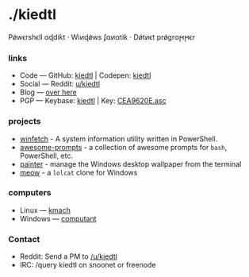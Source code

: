 <link rel="stylesheet" href="https://use.fontawesome.com/releases/v5.8.2/css/all.css" integrity="sha384-oS3vJWv+0UjzBfQzYUhtDYW+Pj2yciDJxpsK1OYPAYjqT085Qq/1cq5FLXAZQ7Ay" crossorigin="anonymous"><link href="https://fonts.googleapis.com/css?family=Lobster%7CDroid%20Sans" rel="stylesheet">

# ./kiedtl

P&#x1FF;w&#x3F5;rsh&#x3F5;ll &#x3B1;&#x256;di&#x199;t &#xB7; Wi&#x377;&#x256;&#x1FF;ws &#x284;&#x3B1;&#x377;&#x3B1;ti&#x199; &#xB7; D&#x1FF;t&#x377;&#x3F5;t pr&#x1FF;gr&#x3B1;&#x3FB;&#x3FB;&#x3F5;r

<h3>links</h3>
<ul class="fa-ul">
	<li><span class="fab fa-li fa-github" aria-hidden="true"></span> Code — GitHub:
		<a href="https://github.com/kiedtl" title="GitHub profile">kiedtl</a> | Codepen: <a href="https://codepen.io/kiedtl" title="Codepen profile">kiedtl</a>
	</li>
		<li><span class="fab fa-li fa-reddit" aria-hidden="true"></span> Social — Reddit:
		<a href="https://reddit.com/u/kiedtl" title="Reddit profile">u/kiedtl</a> 
	</li>		
	<li><span class="fas fa-li fa-blog" aria-hidden="true"></span> Blog —
		<a href="/blog/" title="blog">over here</a> 
	</li>
	<li><span class="fas fa-li fa-lock" aria-hidden="true"></span>PGP — Keybase:
		<a href="https://keybase.io/kiedtl" title="Keybase profile">kiedtl</a> | Key: <a download href="/files/CEA9620E.asc" title="0DD9 A971 D788 7A29 5C5A D789 6A01 949D CEA9 620E">CEA9620E.asc</a>
	</li>
</ul>

### projects

- [winfetch](https://github.com/lptstr/winfetch) - A system information utility written in PowerShell.
- [awesome-prompts](https://github.com/lptstr/awesome-prompts) - a collection of awesome prompts for `bash`, PowerShell, etc.
- [painter](https://github.com/lptstr/painter) - manage the Windows desktop wallpaper from the terminal
- [meow](github.com/kiedtl/meow) - a `lolcat` clone for Windows

### computers

<ul class="fa-ul">
	<li>
		<span class="fab fa-li fa-linux" aria-hidden="true"></span>Linux — <a href="/computers/kmach">kmach</a>
	</li>	
	<li>
		<span class="fab fa-li fa-windows" aria-hidden="true"></span>Windows — <a href="/computers/computant">computant</a>
	</li>
</ul>

<h3>Contact</h3>
<ul class="fa-ul">
    <li>
			<span class="far fa-li fa-envelope" aria-hidden="true"></span>
                Reddit: Send a PM to <a href="https://reddit.com/u/kiedtl" title="Reddit profile">/u/kiedtl</a> 
    </li>
    <li>
			<span class="far fa-li fa-comment-alt" aria-hidden="true"></span>
                IRC: /query kiedtl on snoonet or freenode
    </li>
</ul>
